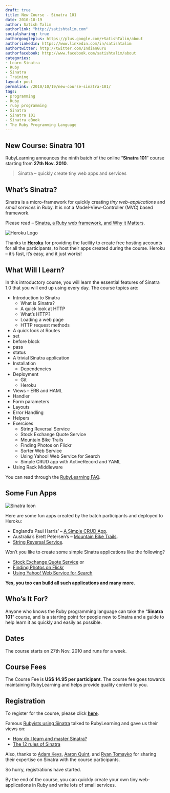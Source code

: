 ```yaml
---
draft: true
title: New Course - Sinatra 101
date: 2010-10-19
author: Satish Talim
authorlink: "http://satishtalim.com"
socialsharing: true
authorgoogleplus: https://plus.google.com/+SatishTalim/about
authorlinkedin: https://www.linkedin.com/in/satishtalim
authortwitter: http://twitter.com/IndianGuru
authorfacebook: http://www.facebook.com/satishtalim/about
categories:
- Learn Sinatra
- Ruby
- Sinatra
- Training
layout: post
permalink: /2010/10/19/new-course-sinatra-101/
tags:
- programming
- Ruby
- ruby programming
- Sinatra
- Sinatra 101
- Sinatra eBook
- The Ruby Programming Language
---
```

## New Course: Sinatra 101

RubyLearning announces the ninth batch of the online “**Sinatra 101**”
course starting from **27th Nov. 2010**.

> Sinatra – quickly create tiny web apps and services
<!--more-->
## What’s Sinatra?

Sinatra is a micro-framework for quickly creating *tiny
web-applications* and *small services* in Ruby. It is not a
Model-View-Controller (MVC) based framework.

Please read – [Sinatra, a Ruby web framework, and Why it
Matters](http://deadprogrammersociety.blogspot.com/2007/10/sinatra-ruby-web-framework-and-why-it.html).

![Heroku
Logo](http://rubylearning.com/images/heroku-optimized.gif "Heroku")

Thanks to [**Heroku**](http://heroku.com/) for providing the facility to
create free hosting accounts for all the participants, to host their
apps created during the course. Heroku – it’s fast, it’s easy, and it
just works!

## What Will I Learn?

In this introductory course, you will learn the essential features of
Sinatra 1.0 that you will end up using every day. The course topics are:

-   Introduction to Sinatra
    -   What is Sinatra?
    -   A quick look at HTTP
    -   What’s HTTP?
    -   Loading a web page
    -   HTTP request methods
-   A quick look at Routes
-   set
-   before block
-   pass
-   status
-   A trivial Sinatra application
-   Installation
    -   Dependencies
-   Deployment
    -   Git
    -   Heroku
-   Views – ERB and HAML
-   Handler
-   Form parameters
-   Layouts
-   Error Handling
-   Helpers
-   Exercises
    -   String Reversal Service
    -   Stock Exchange Quote Service
    -   Mountain Bike Trails
    -   Finding Photos on Flickr
    -   Sorter Web Service
    -   Using Yahoo! Web Service for Search
    -   Simple CRUD app with ActiveRecord and YAML
-   Using Rack Middleware

You can read through the [RubyLearning
FAQ](http://rubylearning.com/satishtalim/faq.html).

## Some Fun Apps

![Sinatra
Icon](http://rubylearning.com/images/sinatralogo.jpg "Sinatra microframework")

Here are some fun apps created by the batch participants and deployed to
Heroku:

-   England’s Paul Harris’ – [A Simple CRUD
    App](http://pchcrud.heroku.com/).
-   Australia’s Brett Petersen’s – [Mountain Bike
    Trails](http://blazing-waterfall-72.heroku.com/).
-   [String Reversal Service](http://rl-string-reverse.herokuapp.com/).

Won’t you like to create some simple Sinatra applications like the
following?

-   [Stock Exchange Quote Service](http://seqsa.herokuapp.com/) or
-   [Finding Photos on Flickr](http://vivid-flower-63.heroku.com/)
-   [Using Yahoo! Web Service for
    Search](http://blooming-window-92.heroku.com/)

**Yes, you too can build all such applications and many more**.

## Who’s It For?

Anyone who knows the Ruby programming language can take the “**Sinatra
101**” course, and is a starting point for people new to Sinatra and a
guide to help learn it as quickly and easily as possible.

## Dates

The course starts on 27th Nov. 2010 and runs for a week.

## Course Fees

The Course Fee is **US\$ 14.95 per participant**. The course fee goes
towards maintaining RubyLearning and helps provide quality content to
you.

## Registration

To register for the course, please click
**[here](http://rubylearning.org/class/course/view.php?id=64)**.

Famous [Rubyists using
Sinatra](http://rubylearning.com/blog/2009/06/29/20-rubyists-using-sinatra-do-you/)
talked to RubyLearning and gave us their views on:

-   [How do I learn and master
    Sinatra?](http://rubylearning.com/blog/2009/08/11/blake-mizerany-how-do-i-learn-and-master-sinatra/)
-   [The 12 rules of
    Sinatra](http://rubylearning.com/blog/2009/07/19/what-are-the-twelve-rules-of-sinatra/)

Also, thanks to [Adam Keys](http://rubylearning.com/blog/2009/03/03/interview-adam-keys-on-sinatra/),
[Aaron Quint](http://rubylearning.com/blog/2009/03/20/interview-aaron-quint-on-sinatra/),
and [Ryan Tomayko](http://rubylearning.com/blog/2009/03/20/interview-ryan-tomayko-on-sinatra/)
for sharing their expertise on Sinatra with the course participants.

So hurry, registrations have started.

By the end of the course, you can quickly create your own tiny
web-applications in Ruby and write lots of small services.
